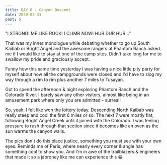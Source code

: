 ```yaml
---
title: DAY 8 - Canyon Descent
date: 2020-08-31
past: 5
---
```


"I STRONG! ME LIKE ROCK! I CLIMB NOW! HUR DUR HUR..."

That was my inner monologue while debating whether to go up South Kaibab or Bright Angel and the awesome rangers at Phantom Ranch asked me if I would like to stay at one of the camp sites. Didn't take long for me to swallow my pride and graciously accept.

Funny how this same time yesterday I was having a nice little pity party for myself about how all the campgrounds were closed and I'd have to slog my way through a rim to rim plus another 7 miles to Tusayan.

Got to spend the afternoon & night exploring Phantom Ranch and the Colorado River. I barely saw any other visitors, almost like being in an amusement park where only you are admitted - surreal!

So, yeah, I felt like won the lottery today. Descending North Kaibab was really steep and cool the first 6 miles or so. The next 7 were mostly flat, following Bright Angel Creek until it joined with the Colorado. I was feeling pressure to rush through that section since it becomes like an oven as the sun warms the canyon walls.

The pics don't do this place justice, something you must see with your own eyes. Reminds me of Paris, where nearly every corner & angle has something cool to show you. And I'm in awe of the trailblazers & engineers that made it so a jabroney like me can experience this 😁
